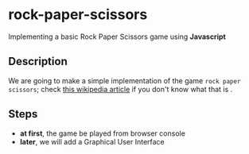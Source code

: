 # rock-paper-scissors

Implementing a basic Rock Paper Scissors game using **Javascript**

## Description

We are going to make a simple implementation of the game `rock paper scissors`;
check [this wikipedia article](https://en.wikipedia.org/wiki/Rock_paper_scissors) if you don't know what that is .

## Steps 

* **at first**, the game be played from browser console
* **later**, we will add a Graphical User Interface